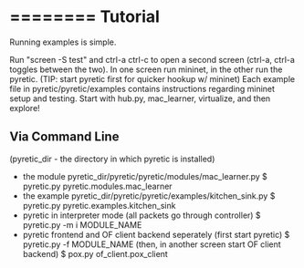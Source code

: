 ========
Tutorial
========

Running examples is simple.  

Run "screen -S test" and ctrl-a ctrl-c to open a second screen (ctrl-a, ctrl-a toggles between the two).
In one screen run mininet, in the other run the pyretic. (TIP: start pyretic first for quicker hookup w/ mininet)
Each example file in pyretic/pyretic/examples contains instructions regarding mininet setup and testing.
Start with hub.py, mac_learner, virtualize, and then explore!

Via Command Line
----------------------------------------------------------
(pyretic_dir - the directory in which pyretic is installed)

- the module pyretic_dir/pyretic/pyretic/modules/mac_learner.py
$ pyretic.py pyretic.modules.mac_learner
- the example pyretic_dir/pyretic/pyretic/examples/kitchen_sink.py
$ pyretic.py pyretic.examples.kitchen_sink
- pyretic in interpreter mode (all packets go through controller)
$ pyretic.py -m i MODULE_NAME
- pyretic frontend and OF client backend seperately
(first start pyretic)
$ pyretic.py -f MODULE_NAME
(then, in another screen start OF client backend)
$ pox.py of_client.pox_client

